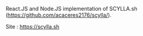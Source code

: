 React.JS and Node.JS implementation of SCYLLA.sh (https://github.com/acaceres2176/scylla/).

Site : https://scylla.sh